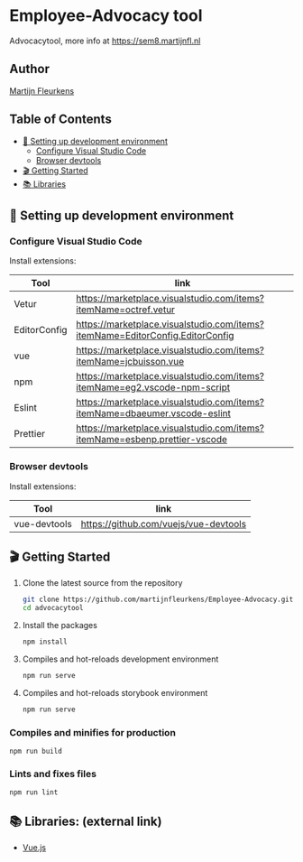 # Employee-Advocacy tool
Advocacytool, more info at <https://sem8.martijnfl.nl>

## Author
[Martijn Fleurkens](mailto:martijnfleurkens@gmail.com)

## Table of Contents
- [🔨 Setting up development environment](#🔨-setting-up-development-environment)
  - [Configure Visual Studio Code](#configure-visual-studio-code)
  - [Browser devtools](#browser-devtools)
- [🎬 Getting Started](#🎬-getting-started)
- [📚 Libraries](#libraries)

## 🔨 Setting up development environment

### Configure Visual Studio Code

Install extensions:

| Tool                      | link                                                                                    |
| ------------------------  | --------------------------------------------------------------------------------------- |
| Vetur                     | <https://marketplace.visualstudio.com/items?itemName=octref.vetur>                      |
| EditorConfig              | <https://marketplace.visualstudio.com/items?itemName=EditorConfig.EditorConfig>         |
| vue                       | <https://marketplace.visualstudio.com/items?itemName=jcbuisson.vue>                     |
| npm                       | <https://marketplace.visualstudio.com/items?itemName=eg2.vscode-npm-script>             |
| Eslint                    | <https://marketplace.visualstudio.com/items?itemName=dbaeumer.vscode-eslint>            |
| Prettier                  | <https://marketplace.visualstudio.com/items?itemName=esbenp.prettier-vscode>            |

### Browser devtools

Install extensions:

| Tool                      | link                                                                                    |
| ------------------------  | --------------------------------------------------------------------------------------- |
| vue-devtools              | <https://github.com/vuejs/vue-devtools>                                                 |

## 🎬 Getting Started

1. Clone the latest source from the repository

    ```sh
    git clone https://github.com/martijnfleurkens/Employee-Advocacy.git
    cd advocacytool
    ```

2. Install the packages

    ```sh
    npm install
    ```

3. Compiles and hot-reloads development environment

    ```sh
    npm run serve
    ```  

4. Compiles and hot-reloads storybook environment

    ```sh
    npm run serve
    ```      

### Compiles and minifies for production
```
npm run build
```

### Lints and fixes files
```
npm run lint
```

## 📚 Libraries: (external link)

- [Vue.js](https://vuejs.org/)





